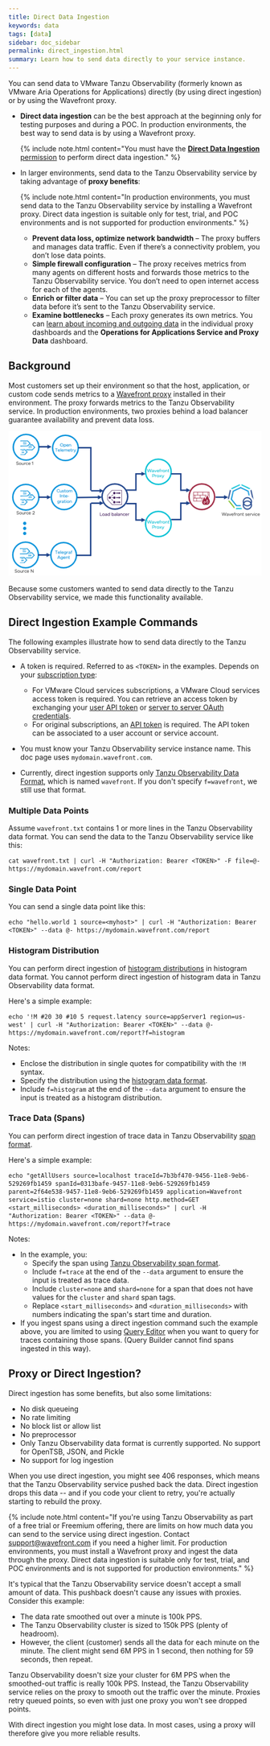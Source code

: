 ```yaml
---
title: Direct Data Ingestion
keywords: data
tags: [data]
sidebar: doc_sidebar
permalink: direct_ingestion.html
summary: Learn how to send data directly to your service instance.
---
```


You can send data to VMware Tanzu Observability (formerly known as VMware Aria Operations for Applications) directly (by using direct ingestion) or by using the Wavefront proxy.

* **Direct data ingestion** can be the best approach at the beginning only for testing purposes and during a POC. In production environments, the best way to send data is by using a Wavefront proxy.

  {% include note.html content="You must have the [**Direct Data Ingestion** permission](permissions_overview.html) to perform direct data ingestion." %}

* In larger environments, send data to the Tanzu Observability service by taking advantage of **proxy benefits**:

  {% include note.html content="In production environments, you must send data to the Tanzu Observability service by installing a Wavefront proxy. Direct data ingestion is suitable only for test, trial, and POC environments and is not supported for production environments." %}

  * **Prevent data loss, optimize network bandwidth** – The proxy buffers and manages data traffic. Even if there’s a connectivity problem, you don’t lose data points.
  * **Simple firewall configuration** – The proxy receives metrics from many agents on different hosts and forwards those metrics to the Tanzu Observability service. You don’t need to open internet access for each of the agents.
  * **Enrich or filter data** – You can set up the proxy preprocessor to filter data before it’s sent to the Tanzu Observability service.
  * **Examine bottlenecks** – Each proxy generates its own metrics. You can [learn about incoming and outgoing data](monitoring_proxies.html) in the individual proxy dashboards and the **Operations for Applications Service and Proxy Data** dashboard.




## Background

Most customers set up their environment so that the host, application, or custom code sends metrics to a [Wavefront proxy](proxies.html) installed in their environment. The proxy forwards metrics to the Tanzu Observability service. In production environments, two proxies behind a load balancer guarantee availability and prevent data loss.

![proxies behind load balancer](/images/proxy_deployment_load_balancer.png)

Because some customers wanted to send data directly to the Tanzu Observability service, we made this functionality available.

## Direct Ingestion Example Commands

The following examples illustrate how to send data directly to the Tanzu Observability service.
* A token is required. Referred to as `<TOKEN>` in the examples. Depends on your [subscription type](subscriptions-differences.html):

    - For VMware Cloud services subscriptions, a VMware Cloud services access token is required. You can retrieve an access token by exchanging your [user API token](csp_users_account_managing.html#generate-an-api-token) or [server to server OAuth credentials](csp_server_to_server_apps.html#how-server-to-server-apps-work).
    - For original subscriptions, an [API token](api_tokens.html) is required. The API token can be associated to a user account or service account.

* You must know your Tanzu Observability service instance name. This doc page uses `mydomain.wavefront.com`.
* Currently, direct ingestion supports only [Tanzu Observability Data Format](wavefront_data_format.html), which is named `wavefront`. If you don't specify `f=wavefront`, we still use that format.

### Multiple Data Points

Assume `wavefront.txt` contains 1 or more lines in the Tanzu Observability data format. You can send the data to the Tanzu Observability service like this:

```
cat wavefront.txt | curl -H "Authorization: Bearer <TOKEN>" -F file=@- https://mydomain.wavefront.com/report
```

### Single Data Point

You can send a single data point like this:
```
echo "hello.world 1 source=<myhost>" | curl -H "Authorization: Bearer <TOKEN>" --data @- https://mydomain.wavefront.com/report
```

### Histogram Distribution

You can perform direct ingestion of [histogram distributions](proxies_histograms.html#sending-histogram-distributions) in histogram data format. You cannot perform direct ingestion of histogram data in Tanzu Observability data format.

Here's a simple example:
```
echo '!M #20 30 #10 5 request.latency source=appServer1 region=us-west' | curl -H "Authorization: Bearer <TOKEN>" --data @- https://mydomain.wavefront.com/report?f=histogram
```

Notes:
* Enclose the distribution in single quotes for compatibility with the `!M` syntax.
* Specify the distribution using the [histogram data format](proxies_histograms.html#sending-histogram-distributions).
* Include `f=histogram` at the end of the `--data` argument to ensure the input is treated as a histogram distribution.

### Trace Data (Spans)
You can perform direct ingestion of trace data in Tanzu Observability [span format](trace_data_details.html#spans).

Here's a simple example:
```
echo "getAllUsers source=localhost traceId=7b3bf470-9456-11e8-9eb6-529269fb1459 spanId=0313bafe-9457-11e8-9eb6-529269fb1459 parent=2f64e538-9457-11e8-9eb6-529269fb1459 application=Wavefront service=istio cluster=none shard=none http.method=GET <start_milliseconds> <duration_milliseconds>" | curl -H "Authorization: Bearer <TOKEN>" --data @- https://mydomain.wavefront.com/report?f=trace
```

Notes:
* In the example, you:
  - Specify the span using [Tanzu Observability span format](trace_data_details.html#tanzu-observability-span-format).
  - Include `f=trace` at the end of the `--data` argument to ensure the input is treated as trace data.
  - Include `cluster=none` and `shard=none` for a span that does not have values for the `cluster` and `shard` span tags.
  - Replace `<start_milliseconds>` and `<duration_milliseconds>` with numbers indicating the span's start time and duration.
* If you ingest spans using a direct ingestion command such the example above, you are limited to using [Query Editor](trace_data_query.html#trace-queries-in-query-editor) when you want to query for traces containing those spans. (Query Builder cannot find spans ingested in this way).


## Proxy or Direct Ingestion?

Direct ingestion has some benefits, but also some limitations:

* No disk queueing
* No rate limiting
* No block list or allow list
* No preprocessor
* Only Tanzu Observability data format is currently supported. No support for OpenTSB, JSON, and Pickle
* No support for log ingestion

When you use direct ingestion, you might see 406 responses, which means that the Tanzu Observability service pushed back the data. Direct ingestion drops this data -- and if you code your client to retry, you're actually starting to rebuild the proxy.

{% include note.html content="If you're using Tanzu Observability as part of a free trial or Freemium offering, there are limits on how much data you can send to the service using direct ingestion. Contact support@wavefront.com if you need a higher limit. For production environments, you must install a Wavefront proxy and ingest the data through the proxy. Direct data ingestion is suitable only for test, trial, and POC environments and is not supported for production environments." %}

It's typical that the Tanzu Observability service doesn't accept a small amount of data. This pushback doesn't cause any issues with proxies. Consider this example:

* The data rate smoothed out over a minute is 100k PPS.
* The Tanzu Observability cluster is sized to 150k PPS (plenty of headroom).
* However, the client (customer) sends all the data for each minute on the minute. The client might send 6M PPS in 1 second, then nothing for 59 seconds, then repeat.

Tanzu Observability doesn't size your cluster for 6M PPS when the smoothed-out traffic is really 100k PPS. Instead, the Tanzu Observability service relies on the proxy to smooth out the traffic over the minute. Proxies retry queued points, so even with just one proxy you won't see dropped points.

With direct ingestion you might lose data. In most cases, using a proxy will therefore give you more reliable results.
